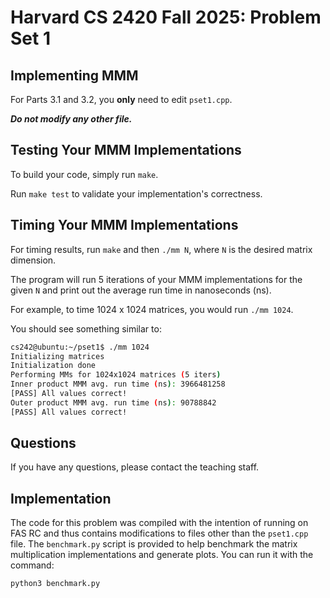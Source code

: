 # Harvard CS 2420 Fall 2025: Problem Set 1

## Implementing MMM

For Parts 3.1 and 3.2, you **only** need to edit `pset1.cpp`.

**_Do not modify any other file._**

## Testing Your MMM Implementations

To build your code, simply run `make`.

Run `make test` to validate your implementation's correctness.

## Timing Your MMM Implementations

For timing results, run `make` and then `./mm N`, where `N` is the desired matrix dimension.

The program will run 5 iterations of your MMM implementations for the given `N` and print out the average run time in nanoseconds (ns).

For example, to time 1024 x 1024 matrices, you would run `./mm 1024`.

You should see something similar to:

```sh
cs242@ubuntu:~/pset1$ ./mm 1024
Initializing matrices
Initialization done
Performing MMs for 1024x1024 matrices (5 iters)
Inner product MMM avg. run time (ns): 3966481258
[PASS] All values correct!
Outer product MMM avg. run time (ns): 90788842
[PASS] All values correct!
```

## Questions

If you have any questions, please contact the teaching staff.


## Implementation

The code for this problem was compiled with the intention of running on FAS RC and thus contains modifications to files other than the `pset1.cpp` file. The `benchmark.py` script is provided to help benchmark the matrix multiplication implementations and generate plots. You can run it with the command:

```
python3 benchmark.py
```

